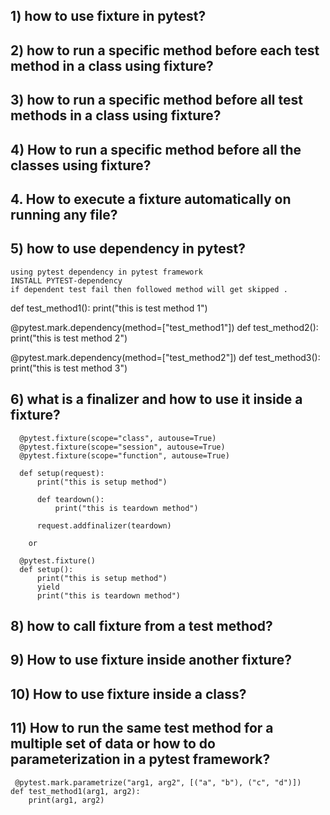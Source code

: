 ## 1) how to use fixture in pytest?
## 2) how to run a specific method before each test method in a class using fixture?
## 3) how to run a specific method before all test methods in a class using fixture?
## 4) How to run a specific method before all the classes using fixture?
## 4. How to execute a fixture automatically on running any file?
## 5) how to use dependency in pytest?
    using pytest dependency in pytest framework
    INSTALL PYTEST-dependency
    if dependent test fail then followed method will get skipped .
def test_method1():
    print("this is test method 1")

@pytest.mark.dependency(method=["test_method1"])
def test_method2():
    print("this is test method 2")

@pytest.mark.dependency(method=["test_method2"])
def test_method3():
    print("this is test method 3")

## 6) what is a finalizer and how to use it inside a fixture?
      @pytest.fixture(scope="class", autouse=True)
      @pytest.fixture(scope="session", autouse=True)
      @pytest.fixture(scope="function", autouse=True)
      
      def setup(request):
          print("this is setup method")

          def teardown():
              print("this is teardown method")

          request.addfinalizer(teardown)  

        or 

      @pytest.fixture()
      def setup():
          print("this is setup method")
          yield
          print("this is teardown method")

## 8) how to call fixture from a test method?

## 9) How to use fixture inside another fixture?
## 10) How to use fixture inside a class?
## 11) How to run the same test method for a multiple set of data or how to do parameterization in a pytest framework?
     @pytest.mark.parametrize("arg1, arg2", [("a", "b"), ("c", "d")])
    def test_method1(arg1, arg2):
        print(arg1, arg2)
    
